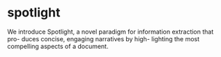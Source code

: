 # spotlight
We introduce Spotlight, a novel paradigm for information extraction that pro- duces concise, engaging narratives by high- lighting the most compelling aspects of a document.
